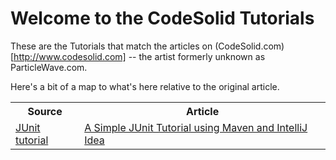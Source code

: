 Welcome to the CodeSolid Tutorials
=========

These are the Tutorials that match the articles on (CodeSolid.com)[http://www.codesolid.com] -- the artist formerly unknown as ParticleWave.com.

Here's a bit of a map to what's here relative to the original article.
<table>
<tr><th>Source</th><th>Article</th></tr>
<tr>
	<td><a href="https://github.com/CodeSolid/tutorials/tree/master/HelloJUnit">JUnit tutorial</a></a></td>
	<td><a href="http://www.codesolid.com/2013/05/11/a-simple-junit-tutorial-using-maven-and-intellij-idea/">A Simple JUnit Tutorial using Maven and IntelliJ Idea</a>
</td></tr>
</table>
